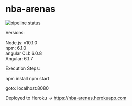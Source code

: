 # nba-arenas
  
[![pipeline status](https://gitlab.com/lAleRojasl/nba-arenas/badges/master/pipeline.svg)](https://gitlab.com/lAleRojasl/nba-arenas/commits/master)

Versions:
  
Node.js: v10.1.0  
npm: 6.1.0  
angular CLI: 6.0.8  
Angular: 6.1.7  

Execution Steps:

npm install 
npm start

goto: localhost:8080
  
Deployed to Heroku -> https://nba-arenas.herokuapp.com
